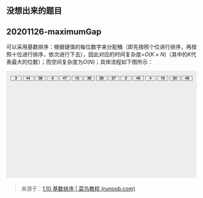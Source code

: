 ## 没想出来的题目

## 20201126-maximumGap

可以采用基数排序：根据键值的每位数字来分配桶（即先按照个位进行排序，再按照十位进行排序，依次进行下去），因此对应的时间复杂度=$O(K\times N)$（其中的$K$代表最大的位数）；而空间复杂度为$O(N)$；具体流程如下图所示：

![](png/radixsort.gif)

> 来源于：[1.10 基数排序 | 菜鸟教程 (runoob.com)](https://www.runoob.com/w3cnote/radix-sort.html)

